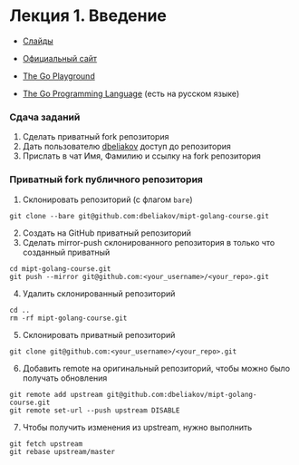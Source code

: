 # Лекция 1. Введение

* [Слайды](https://dbeliakov.github.io/mipt-golang-course/lectures/01/lecture.slide.html)

* [Официальный сайт](https://golang.org/)
* [The Go Playground](https://play.golang.org/)
* [The Go Programming Language](https://www.gopl.io/) (есть на русском языке)

### Сдача заданий
1. Сделать приватный fork репозитория
2. Дать пользователю [dbeliakov](https://github.com/dbeliakov) доступ до репозитория
3. Прислать в чат Имя, Фамилию и ссылку на fork репозитория

### Приватный fork публичного репозитория

1. Склонировать репозиторий (с флагом `bare`)
```shell
git clone --bare git@github.com:dbeliakov/mipt-golang-course.git
```
2. Создать на GitHub приватный репозиторий
3. Сделать mirror-push склонированного репозитория в только что созданный приватный
```shell
cd mipt-golang-course.git
git push --mirror git@github.com:<your_username>/<your_repo>.git
```
4. Удалить склонированный репозиторий
```shell
cd ..
rm -rf mipt-golang-course.git
```
5. Склонировать приватный репозиторий
```shell
git clone git@github.com:<your_username>/<your_repo>.git
```
6. Добавить remote на оригинальный репозиторий, чтобы можно было получать обновления
```shell
git remote add upstream git@github.com:dbeliakov/mipt-golang-course.git
git remote set-url --push upstream DISABLE
```
7. Чтобы получить изменения из upstream, нужно выполнить
```shell
git fetch upstream
git rebase upstream/master
```

